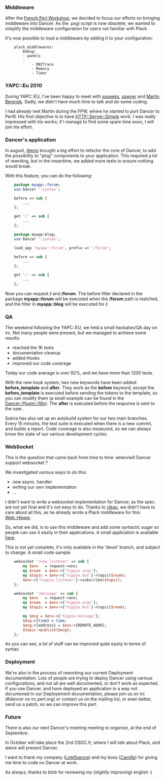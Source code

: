 ### Middleware

After the [French Perl Workshop](http://journeesperl.fr/fpw2010/), we decided to focus our efforts on bringing middleware into Dancer. As the .psgi script is now obsolete, we wanted to simplify the middleware configuration for users not familiar with Plack.

It's now possible to load a middleware by adding it to your configuration:

``` example
    plack_middlewares:
        Debug:
        - panels
        -
            - DBITrace
            - Memory
            - Timer
```

### YAPC::Eu 2010

During YAPC::EU, I've been happy to meet with [squeeks](http://github.com/squeeks), [sawyer](http://blogs.perl.org/users/sawyer_x/) and [Martin Berends](http://github.com/mberends). Sadly, we didn't have much time to talk and do some coding.

I had already met Martin during the FPW, where he started to port Dancer to Perl6. His first objective is to have [<HTTP::Server>::Simple](http://github.com/mberends/http-server-simple) work. I was really impressed with his works; if I manage to find some spare time soon, I will join his effort.

### Dancer's application

In august, [Alexis](http://www.sukria.net/) brought a big effort to refactor the core of Dancer, to add the possibility to "plug" components to your application. This required a lot of rewriting, but in the meantime, we added more tests to ensure nothing would break.

With this feature, you can do the following:

``` perl
    package myapp::forum;
    use Dancer ':syntax';

    before => sub {
        ...
    };

    get '/' => sub {
        ...
    };

    package myapp:blog;
    use Dancer ':syntax';

    load_app 'myapp::forum', prefix => '/forum';

    before => sub {
        ...
    };

    get '/' => sub {
        ...
    };
```

Now you can request **/** and **/forum**. The before filter declared in the package **myapp::forum** will be executed when the **/forum** path is matched, and the filter in **myapp::blog** will be executed for **/**.

### QA

The weekend following the YAPC::EU, we held a small hackaton/QA day on irc. Not many people were present, but we managed to achieve some results:

-   reached the 1K tests
-   documentation cleanup
-   added Hooks
-   improved our code coverage

Today our code average is over 92%, and we have more than 1200 tests.

With the new hook system, two new keywords have been added: **before\_template** and **after**. They work as the **before** keyword, except the **before\_template** is executed before sending the tokens to the template, so you can modify them (a small example can be found in the [Dancer::Plugin::i18n](http://git.lumberjaph.net/p5-dancer-plugin-18n.git/)). The **after** is executed before the response is sent to the user.

Sukria has also set up an autobuild system for our two main branches. Every 15 minutes, the test suite is executed when there is a new commit, and builds a report. Code coverage is also measured, so we can always know the state of our various development cycles.

### WebSocket

This is the question that came back from time to time: when/will Dancer support websocket ?

We investigated various ways to do this:

-   new async. handler
-   writing our own implementation
-   ...

I didn't want to write a websocket implementation for Dancer, as the spec are not yet final and it's not easy to do. Thanks to [clkao](http://github.com/clkao), we didn't have to care about all this, as he already wrote a Plack middleware for this: [Web::Hippie](http://search.cpan.org/perldoc?Web::Hippie::Pipe).

So, what we did, is to use this middleware and add some syntactic sugar so people can use it easily in their applications. A small application is available [here](http://git.lumberjaph.net/p5-dancer-chat.git/).

This is not yet complete, it's only available in the 'devel' branch, and subject to change. A small code sample:

``` perl
    websocket '/new_listener' => sub {
        my $env   = request->env;
        my $room  = $env->{'hippie.args'};
        my $topic = $env->{'hippie.bus'}->topic($room);
        $env->{'hippie.listener'}->subscribe($topic);
    };

    websocket '/message' => sub {
        my $env   = request->env;
        my $room  = $env->{'hippie.args'};
        my $topic = $env->{'hippie.bus'}->topic($room);

        my $msg = $env->{'hippie.message'};
        $msg->{time} = time;
        $msg->{address} = $env->{REMOTE_ADDR};
        $topic->publish($msg);
    };
```

As you can see, a lot of stuff can be improved quite easily in terms of syntax.

### Deployment

We're also in the process of reworking our current Deployment documentation. Lots of people are trying to deploy Dancer using various configurations, and not all are well documented, or don't work as expected. If you use Dancer, and have deployed an application in a way not documened in our Deployement documentation, please join us on irc (\#dancer on irc.perl.org) or contact us on the mailing list, or even better, send us a patch, so we can improve this part.

### Future

There is also our next Dancer's meeting meeting to organize, at the end of Septembre.

In October will take place the 2nd OSDC.fr, where I will talk about Plack, and alexis will present Dancer.

I want to thank my company ([Linkfluence](http://linkfluence.net)) and my boss ([Camille](http://twitter.com/cmaussan)) for giving me time to code on Dancer at work.

As always, thanks to blob for reviewing my (slightly improving) english :)
